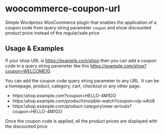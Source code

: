 # woocommerce-coupon-url
Simple Wordpress WooCommerce plugin that enables the application of a coupon code from query string parameter `coupon` and show discounted product price instead of the regular/sale price

## Usage & Examples

If your shop URL is https://example.com/shop then you can add a coupon code in a query string parameter like this https://example.com/shop?coupon=WELCOME10.

You can add the coupon code query string parameter to any URL. It can be a homepage, product, category, cart, checkout or any other page.

 - https:\\shop.example.com?coupon=HELLO-4M1GO
 - https:\\shop.example.com/product\invisible-watch?coupon=vip-x4tz8
 - https:\\shop.example.com/product-category\new-arrivals?coupon=HELLO-4M1GO

Once the coupon code is applied, all the product prices are displayed with the discounted price